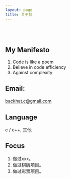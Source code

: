 ```yaml
---
layout: page
title: 关于我
---
```

<br>
<br>

## My Manifesto
1. Code is like a poem   <br>
2. Believe in code efficiency   <br>
3. Against complexity   <br>

## Email: 
backhat.c@gmail.com 　　 <br>

## Language
c / c++, 其他 <br>

## Focus
1. 做过xxx。 <br>
2. 做过棋牌项目。 <br>
3. 做过彩票项目。 <br>